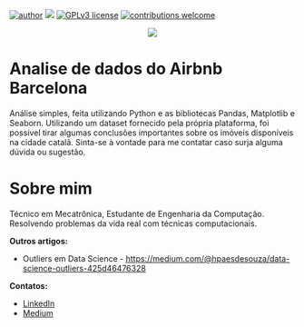 
[![author](https://img.shields.io/badge/author-henriquepaes-red.svg)](https://www.linkedin.com/in/) [![](https://img.shields.io/badge/python-3.7+-blue.svg)](https://www.python.org/downloads/release/python-365/) [![GPLv3 license](https://img.shields.io/badge/License-GPLv3-blue.svg)](http://perso.crans.org/besson/LICENSE.html) [![contributions welcome](https://img.shields.io/badge/contributions-welcome-brightgreen.svg?style=flat)](https://github.com/henriquepaes1)

<p align="center">
  <img src="https://images.unsplash.com/photo-1583422409516-2895a77efded?ixid=MnwxMjA3fDB8MHxwaG90by1wYWdlfHx8fGVufDB8fHx8&ixlib=rb-1.2.1&auto=format&fit=crop&w=750&q=80" >
</p>

# Analise de dados do Airbnb Barcelona
Análise simples, feita utilizando Python e as bibliotecas Pandas, Matplotlib e Seaborn. Utilizando um dataset fornecido pela própria plataforma, foi possível tirar algumas conclusões importantes sobre os imóveis disponíveis na cidade catalã. Sinta-se à vontade para me contatar caso surja alguma dúvida ou sugestão.

# Sobre mim
Técnico em Mecatrônica, Estudante de Engenharia da Computação. Resolvendo problemas da vida real com técnicas computacionais.


**Outros artigos:**
* Outliers em Data Science - https://medium.com/@hpaesdesouza/data-science-outliers-425d46476328

**Contatos:**
* [LinkedIn](www.linkedin.com/in/henriquepaes1)
* [Medium](https://medium.com/@hpaesdesouza)










